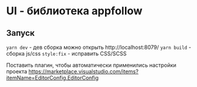 # UI - библиотека appfollow

## Запуск
`yarn dev` - дев сборка можно открыть http://localhost:8079/
`yarn build` - сборка js/css
`style:fix` - исправить CSS/SCSS

Поставить плагин, чтобы автоматически применились настройки проекта
https://marketplace.visualstudio.com/items?itemName=EditorConfig.EditorConfig
